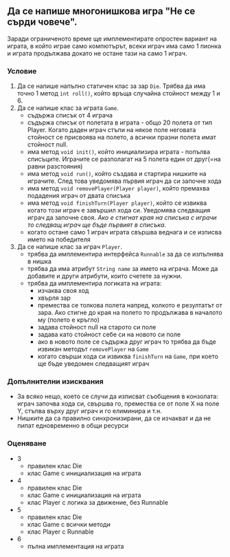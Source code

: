 ## Да се напише многонишкова игра "Не се сърди човече".
Заради ограниченото време ще имплементирате опростен вариант на играта, в който играе само компютърът, всеки играч има само 1 пионка и играта продължава докато не остане тази на само 1 играч.

### Условие
1. Да се напише напълно статичен клас за зар `Die`. Трябва да има точно 1 метод `int roll()`, който връща случайна стойност между 1 и 6.
2. Да се напише клас за играта `Game`.
    - съдържа списък от 4 играча
    - съдържа списък от полетата в играта - общо 20 полета от тип Player. Когато даден играч стъпи на някое поле неговата стойност се присвоява на полето, а всички празни полета имат стойност null.
    - има метод `void init()`, който инициализира играта - попълва списъците. Играчите се разполагат на 5 полета един от друг(=на равни разстояния)
    - има метод `void run()`, който създава и стартира нишките на играчите. След това уведомява първия играч да си започне хода
    - има метод `void removePlayer(Player player)`, който премахва подадения играч от двата списъка
    - има метод `void finishTurn(Player player)`, който се извиква когато този играч е завършил хода си. Уведомява следващия играч да започне своя. *Ако е стигнат края на списъка с играчи то следващ играч ще бъде първият в списъка.*
    - когато остане само 1 играч играта свършва веднага и се изписва името на победителя 
3. Да се напише клас за играч `Player`.
    - трябва да имплементира интерфейса `Runnable` за да се изпълнява в нишка
    - трябва да има атрибут `String name` за името на играча. Може да добавите и други атрибути, които счетете за нужни.
    - трябва да имплементира логиката на играта:
      - изчаква своя ход
      - хвърля зар
      - премества се толкова полета напред, колкото е резултатът от зара. Ако стигне до края на полето то продължава в началото му (полето е кръгло)
      - задава стойност null на старото си поле
      - задава като стойност себе си на новото си поле
      - ако в новото поле се съдържа друг играч то трябва да бъде извикан методът `removePlayer` на `Game`
      - когато свърши хода си извиква `finishTurn` на `Game`, при което ще бъде уведомен следващият играч  

### Допълнителни изисквания
- За всяко нещо, което се случи да изписват съобщения в конзолата: играч започва хода си, свършва го, премества се от поле X на поле Y, стъпва върху друг играч и го елиминира и т.н.
- Нишките да са правилно синхронизирани, да се изчакват и да не пипат едновременно в общи ресурси

### Оценяване
- 3
    - правилен клас Die
    - клас Game с инициализация на играта
- 4
    - правилен клас Die
    - клас Game с инициализация на играта
    - клас Player с логика за движение, без Runnable
- 5
    - правилен клас Die
    - клас Game с всички методи
    - клас Player с Runnable
- 6 
    - пълна имплементация на играта